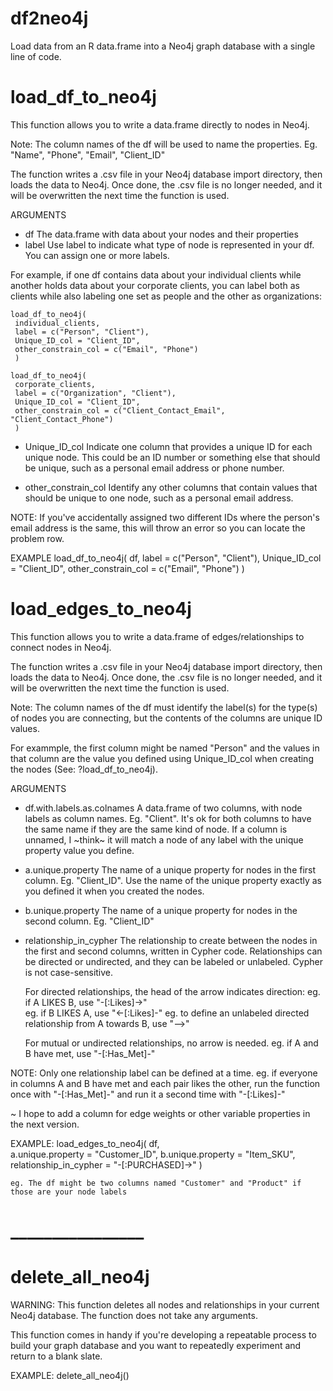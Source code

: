 # df2neo4j
Load data from an R data.frame into a Neo4j graph database with a single line of code.

# load_df_to_neo4j

This function allows you to write a data.frame directly to nodes in Neo4j. 

Note: The column names of the df will be used to name the properties. 
Eg. "Name", "Phone", "Email", "Client_ID"

The function writes a .csv file in your Neo4j database import directory, then loads the data to Neo4j. 
Once done, the .csv file is no longer needed, and it will be overwritten the next time the function is used. 


ARGUMENTS 
- df 
The data.frame with data about your nodes and their properties
- label 
Use label to indicate what type of node is represented in your df. You can assign one or more labels. 

For example, if one df contains data about your individual clients while another holds data about your 
corporate clients, you can label both as clients while also labeling one set as people and the other as organizations:

	load_df_to_neo4j(
	 individual_clients,
	 label = c("Person", "Client"),
	 Unique_ID_col = "Client_ID",
	 other_constrain_col = c("Email", "Phone")
	 )
 
	load_df_to_neo4j(
	 corporate_clients,
	 label = c("Organization", "Client"),
	 Unique_ID_col = "Client_ID",
	 other_constrain_col = c("Client_Contact_Email", "Client_Contact_Phone")
	 )

- Unique_ID_col 
Indicate one column that provides a unique ID for each unique node. 
This could be an ID number or something else that should be unique, such as a personal email address or phone number.

- other_constrain_col 
Identify any other columns that contain values that should
be unique to one node, such as a personal email address.

NOTE: If you've accidentally assigned two different IDs where the person's email 
address is the same, this will throw an error so you can locate the problem row.

EXAMPLE
	load_df_to_neo4j(
	   df, 
	   label = c("Person", "Client"), 
	   Unique_ID_col = "Client_ID", 
	   other_constrain_col = c("Email", "Phone")
	)


# load_edges_to_neo4j

This function allows you to write a data.frame of edges/relationships to connect nodes in Neo4j. 

The function writes a .csv file in your Neo4j database import directory, then loads the data to Neo4j. 
Once done, the .csv file is no longer needed, and it will be overwritten the next time the function is used. 

Note: The column names of the df must identify the label(s) for the type(s) of nodes you are connecting, 
but the contents of the columns are unique ID values. 

For exammple, the first column might be named "Person" and the values in that column are the value you 
defined using Unique_ID_col when creating the nodes (See: ?load_df_to_neo4j). 

ARGUMENTS 
- df.with.labels.as.colnames 
A data.frame of two columns, with node labels as column names. Eg. "Client". 
It's ok for both columns to have the same name if they are the same kind of node. If a column is unnamed, 
I ~think~ it will match a node of any label with the unique property value you define.

- a.unique.property 
The name of a unique property for nodes in the first column. Eg. "Client_ID". Use the name of the unique property exactly as you defined it when you created the nodes.

- b.unique.property 
The name of a unique property for nodes in the second column. Eg. "Client_ID" 

- relationship_in_cypher 
The relationship to create between the nodes in the first and second columns, written in Cypher code. Relationships can be directed or undirected, and they can be labeled or unlabeled. Cypher is not case-sensitive. 

  For directed relationships, the head of the arrow indicates direction: 
  eg. if A LIKES B, use "-[:Likes]->"  
  eg. if B LIKES A, use  "<-[:Likes]-" 
  eg. to define an unlabeled directed relationship from A towards B, use "-->"
  
  For mutual or undirected relationships, no arrow is needed. 
  eg. if A and B have met, use "-[:Has_Met]-"

NOTE: Only one relationship label can be defined at a time.
  eg. if everyone in columns A and B have met and each pair likes the other, run the function once with "-[:Has_Met]-" and run it a second time with "-[:Likes]-" 

~ I hope to add a column for edge weights or other variable properties in the next version.

EXAMPLE:
	load_edges_to_neo4j(
	   df,    
	   a.unique.property = "Customer_ID", 
	   b.unique.property = "Item_SKU", 
	   relationship_in_cypher = "-[:PURCHASED]->"
	)

	eg. The df might be two columns named "Customer" and "Product" if those are your node labels

# ________________
# delete_all_neo4j

WARNING: This function deletes all nodes and relationships in your current Neo4j database. The function does not take any arguments.

This function comes in handy if you're developing a repeatable process to build your graph database and you want 
to repeatedly experiment and return to a blank slate. 

EXAMPLE:
	delete_all_neo4j()




